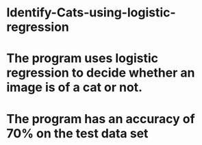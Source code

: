 # Identify-Cats-using-logistic-regression
# The program uses logistic regression to decide whether an image is of a cat or not. 
# The program has an accuracy of 70% on the test data set
